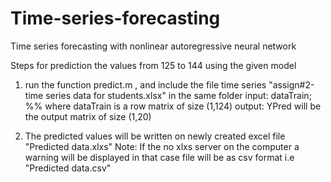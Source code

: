 # Time-series-forecasting
Time series forecasting with nonlinear autoregressive neural network

Steps for prediction the values from 125 to 144 using the given model

1. run the function predict.m , and include the file time series "assign#2-time series data for students.xlsx" 
in the same folder
   <syntax> 
   input: dataTrain; %% where dataTrain is a row matrix of size (1,124)
   output: YPred will be the output matrix of size (1,20) 

2. The predicted values will be written on newly created excel file "Predicted data.xlxs" 
	Note: If the no xlxs server on the computer a warning will be displayed in that case file will be
		as csv format i.e "Predicted data.csv"
